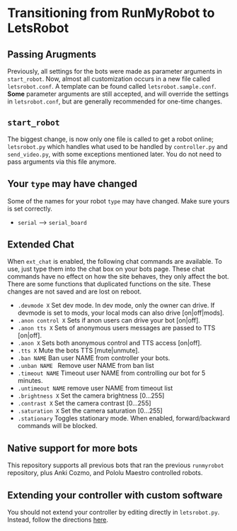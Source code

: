 # Transitioning from RunMyRobot to LetsRobot

## Passing Arugments
Previously, all settings for the bots were made as parameter arguments in `start_robot`. Now, almost all customization occurs in a new file called `letsrobot.conf`. A template can be found called `letsrobot.sample.conf`. **Some** parameter arguments are still accepted, and will override the settings in `letsrobot.conf`, but are generally recommended for one-time changes.

## `start_robot`
The biggest change, is now only one file is called to get a robot online; `letsrobot.py` which handles what used to be handled by `controller.py` and `send_video.py`, with some exceptions mentioned later. You do not need to pass arguments via this file anymore.

## Your `type` may have changed
Some of the names for your robot `type` may have changed. Make sure yours is set correctly.
* `serial` --> `serial_board`

## Extended Chat
When `ext_chat` is enabled, the following chat commands are available. To use, just type them into the chat box on your bots page. These chat commands have no effect on how the site behaves, they only affect the bot. There are some functions that duplicated functions on the site. These changes are not saved and are lost on reboot.
* `.devmode X` Set dev mode. In dev mode, only the owner can drive. If devmode is set to mods, your local mods can also drive [on|off|mods].
* `.anon control X` Sets if anon users can drive your bot [on|off].
* `.anon tts X` Sets of anonymous users messages are passed to TTS [on|off].
* `.anon X` Sets both anonymous control and TTS access [on|off].
* `.tts X` Mute the bots TTS [mute|unmute].
* `.ban NAME` Ban user NAME from controller your bots.
* `.unban NAME ` Remove user NAME from ban list
* `.timeout NAME` Timeout user NAME from controlling our bot for 5 minutes.
* `.untimeout NAME` remove user NAME from timeout list
* `.brightness X` Set the camera brightness [0...255]
* `.contrast X` Set the camera contrast [0...255]
* `.saturation X` Set the camera saturation [0...255]
* `.stationary` Toggles stationary mode. When enabled, forward/backward commands will be blocked.

## Native support for more bots
This repository supports all previous bots that ran the previous `runmyrobot` repository, plus Anki Cozmo, and Pololu Maestro controlled robots.

## Extending your controller with custom software
You should not extend your controller by editing directly in `letsrobot.py`. Instead, follow the directions [here](https://github.com/letsrobot/letsrobot/blob/master/documentation/EXTENDING_CONTROLLER.md).

